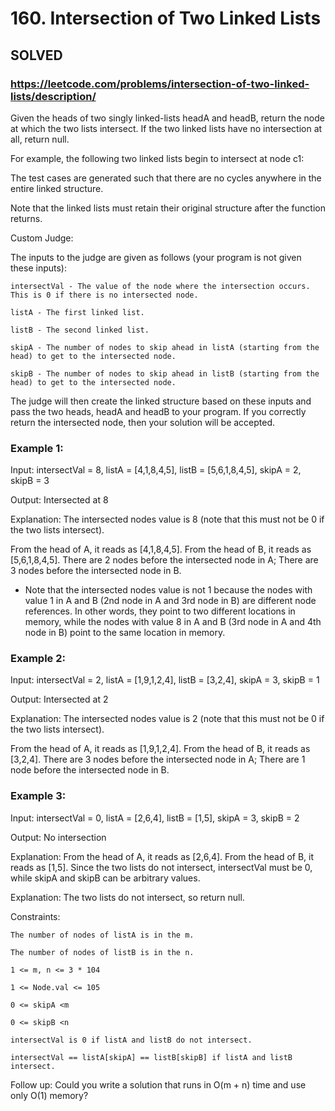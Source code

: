 # 160. Intersection of Two Linked Lists

## SOLVED
### https://leetcode.com/problems/intersection-of-two-linked-lists/description/
Given the heads of two singly linked-lists headA and headB, return the node at which the two lists intersect. If the two linked lists have no intersection at all, return null.



For example, the following two linked lists begin to intersect at node c1:



The test cases are generated such that there are no cycles anywhere in the entire linked structure.



Note that the linked lists must retain their original structure after the function returns.



Custom Judge:



The inputs to the judge are given as follows (your program is not given these inputs):





	intersectVal - The value of the node where the intersection occurs. This is 0 if there is no intersected node.

	listA - The first linked list.

	listB - The second linked list.

	skipA - The number of nodes to skip ahead in listA (starting from the head) to get to the intersected node.

	skipB - The number of nodes to skip ahead in listB (starting from the head) to get to the intersected node.





The judge will then create the linked structure based on these inputs and pass the two heads, headA and headB to your program. If you correctly return the intersected node, then your solution will be accepted.





### Example 1:





Input: intersectVal = 8, listA = [4,1,8,4,5], listB = [5,6,1,8,4,5], skipA = 2, skipB = 3


Output: Intersected at 8



Explanation: The intersected nodes value is 8 (note that this must not be 0 if the two lists intersect).

From the head of A, it reads as [4,1,8,4,5]. From the head of B, it reads as [5,6,1,8,4,5]. There are 2 nodes before the intersected node in A; There are 3 nodes before the intersected node in B.

- Note that the intersected nodes value is not 1 because the nodes with value 1 in A and B (2nd node in A and 3rd node in B) are different node references. In other words, they point to two different locations in memory, while the nodes with value 8 in A and B (3rd node in A and 4th node in B) point to the same location in memory.





### Example 2:





Input: intersectVal = 2, listA = [1,9,1,2,4], listB = [3,2,4], skipA = 3, skipB = 1


Output: Intersected at 2



Explanation: The intersected nodes value is 2 (note that this must not be 0 if the two lists intersect).

From the head of A, it reads as [1,9,1,2,4]. From the head of B, it reads as [3,2,4]. There are 3 nodes before the intersected node in A; There are 1 node before the intersected node in B.





### Example 3:





Input: intersectVal = 0, listA = [2,6,4], listB = [1,5], skipA = 3, skipB = 2


Output: No intersection



Explanation: From the head of A, it reads as [2,6,4]. From the head of B, it reads as [1,5]. Since the two lists do not intersect, intersectVal must be 0, while skipA and skipB can be arbitrary values.



Explanation: The two lists do not intersect, so return null.







Constraints:





	The number of nodes of listA is in the m.

	The number of nodes of listB is in the n.

	1 <= m, n <= 3 * 104

	1 <= Node.val <= 105

	0 <= skipA <m

	0 <= skipB <n

	intersectVal is 0 if listA and listB do not intersect.

	intersectVal == listA[skipA] == listB[skipB] if listA and listB intersect.







Follow up: Could you write a solution that runs in O(m + n) time and use only O(1) memory?